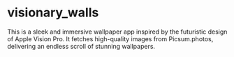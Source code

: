 # visionary_walls
This is a sleek and immersive wallpaper app inspired by the futuristic design of Apple Vision Pro. It fetches high-quality images from Picsum.photos, delivering an endless scroll of stunning wallpapers.
